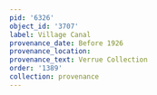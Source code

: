 ```yaml
---
pid: '6326'
object_id: '3707'
label: Village Canal
provenance_date: Before 1926
provenance_location:
provenance_text: Verrue Collection
order: '1389'
collection: provenance
---
```

